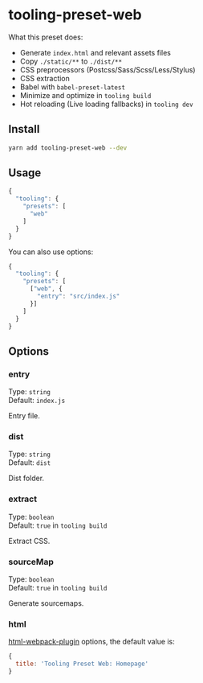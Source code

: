 # tooling-preset-web

What this preset does:

- Generate `index.html` and relevant assets files
- Copy `./static/**` to `./dist/**`
- CSS preprocessors (Postcss/Sass/Scss/Less/Stylus)
- CSS extraction
- Babel with `babel-preset-latest`
- Minimize and optimize in `tooling build`
- Hot reloading (Live loading fallbacks) in `tooling dev`

## Install

```bash
yarn add tooling-preset-web --dev
```

## Usage

```js
{
  "tooling": {
    "presets": [
      "web"
    ]
  }
}
```

You can also use options:

```js
{
  "tooling": {
    "presets": [
      ["web", {
        "entry": "src/index.js"
      }]
    ]
  }
}
```

## Options

### entry

Type: `string`<br>
Default: `index.js`

Entry file.

### dist

Type: `string`<br>
Default: `dist`

Dist folder.

### extract

Type: `boolean`<br>
Default: `true` in `tooling build`

Extract CSS.

### sourceMap

Type: `boolean`<br>
Default: `true` in `tooling build`

Generate sourcemaps.

### html

[html-webpack-plugin](https://github.com/ampedandwired/html-webpack-plugin) options,
the default value is:

```js
{
  title: 'Tooling Preset Web: Homepage'
}
```
